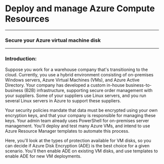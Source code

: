 # Deploy and manage Azure Compute Resources

___


### Secure your Azure virtual machine disk

___

### Introduction: 

Suppose you work for a warehouse company that's transitioning to the cloud. Currently, you use a hybrid environment consisting of on-premises Windows servers, Azure Virtual Machines (VMs), and Azure Active Directory. Your company has developed a custom in-house business-to-business (B2B) infrastructure, supporting secure order management with your suppliers. Some of your suppliers use Linux servers, and you run several Linux servers in Azure to support these suppliers.

Your security policies mandate that data must be encrypted using your own encryption keys, and that your company is responsible for managing these keys.
Your admin team already uses PowerShell for on-premises server management. You'll deploy and test many Azure VMs, and intend to use Azure Resource Manager templates to automate this process.

Here, you'll look at the types of protection available for VM disks, so you can decide if Azure Disk Encryption (ADE) is the best choice for a given scenario. You'll then enable ADE on existing VM disks, and use templates to enable ADE for new VM deployments.

